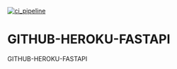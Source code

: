 [![ci_pipeline](https://github.com/kb1907/github-heroku-fastapi/actions/workflows/CI-CD.yaml/badge.svg)](https://github.com/kb1907/github-heroku-fastapi/actions/workflows/CI-CD.yaml)
# GITHUB-HEROKU-FASTAPI

GITHUB-HEROKU-FASTAPI

